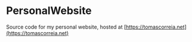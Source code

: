 # PersonalWebsite

Source code for my personal website, hosted at [https://tomascorreia.net](https://tomascorreia.net)
